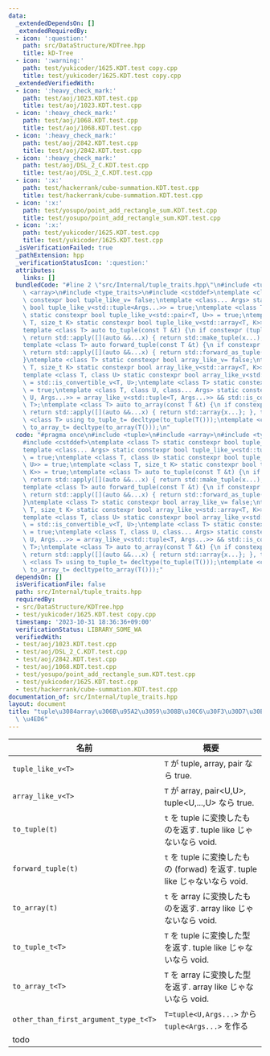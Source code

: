 ```yaml
---
data:
  _extendedDependsOn: []
  _extendedRequiredBy:
  - icon: ':question:'
    path: src/DataStructure/KDTree.hpp
    title: kD-Tree
  - icon: ':warning:'
    path: test/yukicoder/1625.KDT.test copy.cpp
    title: test/yukicoder/1625.KDT.test copy.cpp
  _extendedVerifiedWith:
  - icon: ':heavy_check_mark:'
    path: test/aoj/1023.KDT.test.cpp
    title: test/aoj/1023.KDT.test.cpp
  - icon: ':heavy_check_mark:'
    path: test/aoj/1068.KDT.test.cpp
    title: test/aoj/1068.KDT.test.cpp
  - icon: ':heavy_check_mark:'
    path: test/aoj/2842.KDT.test.cpp
    title: test/aoj/2842.KDT.test.cpp
  - icon: ':heavy_check_mark:'
    path: test/aoj/DSL_2_C.KDT.test.cpp
    title: test/aoj/DSL_2_C.KDT.test.cpp
  - icon: ':x:'
    path: test/hackerrank/cube-summation.KDT.test.cpp
    title: test/hackerrank/cube-summation.KDT.test.cpp
  - icon: ':x:'
    path: test/yosupo/point_add_rectangle_sum.KDT.test.cpp
    title: test/yosupo/point_add_rectangle_sum.KDT.test.cpp
  - icon: ':x:'
    path: test/yukicoder/1625.KDT.test.cpp
    title: test/yukicoder/1625.KDT.test.cpp
  _isVerificationFailed: true
  _pathExtension: hpp
  _verificationStatusIcon: ':question:'
  attributes:
    links: []
  bundledCode: "#line 2 \"src/Internal/tuple_traits.hpp\"\n#include <tuple>\n#include\
    \ <array>\n#include <type_traits>\n#include <cstddef>\ntemplate <class T> static\
    \ constexpr bool tuple_like_v= false;\ntemplate <class... Args> static constexpr\
    \ bool tuple_like_v<std::tuple<Args...>> = true;\ntemplate <class T, class U>\
    \ static constexpr bool tuple_like_v<std::pair<T, U>> = true;\ntemplate <class\
    \ T, size_t K> static constexpr bool tuple_like_v<std::array<T, K>> = true;\n\
    template <class T> auto to_tuple(const T &t) {\n if constexpr (tuple_like_v<T>)\
    \ return std::apply([](auto &&...x) { return std::make_tuple(x...); }, t);\n}\n\
    template <class T> auto forward_tuple(const T &t) {\n if constexpr (tuple_like_v<T>)\
    \ return std::apply([](auto &&...x) { return std::forward_as_tuple(x...); }, t);\n\
    }\ntemplate <class T> static constexpr bool array_like_v= false;\ntemplate <class\
    \ T, size_t K> static constexpr bool array_like_v<std::array<T, K>> = true;\n\
    template <class T, class U> static constexpr bool array_like_v<std::pair<T, U>>\
    \ = std::is_convertible_v<T, U>;\ntemplate <class T> static constexpr bool array_like_v<std::tuple<T>>\
    \ = true;\ntemplate <class T, class U, class... Args> static constexpr bool array_like_v<std::tuple<T,\
    \ U, Args...>> = array_like_v<std::tuple<T, Args...>> && std::is_convertible_v<U,\
    \ T>;\ntemplate <class T> auto to_array(const T &t) {\n if constexpr (array_like_v<T>)\
    \ return std::apply([](auto &&...x) { return std::array{x...}; }, t);\n}\ntemplate\
    \ <class T> using to_tuple_t= decltype(to_tuple(T()));\ntemplate <class T> using\
    \ to_array_t= decltype(to_array(T()));\n"
  code: "#pragma once\n#include <tuple>\n#include <array>\n#include <type_traits>\n\
    #include <cstddef>\ntemplate <class T> static constexpr bool tuple_like_v= false;\n\
    template <class... Args> static constexpr bool tuple_like_v<std::tuple<Args...>>\
    \ = true;\ntemplate <class T, class U> static constexpr bool tuple_like_v<std::pair<T,\
    \ U>> = true;\ntemplate <class T, size_t K> static constexpr bool tuple_like_v<std::array<T,\
    \ K>> = true;\ntemplate <class T> auto to_tuple(const T &t) {\n if constexpr (tuple_like_v<T>)\
    \ return std::apply([](auto &&...x) { return std::make_tuple(x...); }, t);\n}\n\
    template <class T> auto forward_tuple(const T &t) {\n if constexpr (tuple_like_v<T>)\
    \ return std::apply([](auto &&...x) { return std::forward_as_tuple(x...); }, t);\n\
    }\ntemplate <class T> static constexpr bool array_like_v= false;\ntemplate <class\
    \ T, size_t K> static constexpr bool array_like_v<std::array<T, K>> = true;\n\
    template <class T, class U> static constexpr bool array_like_v<std::pair<T, U>>\
    \ = std::is_convertible_v<T, U>;\ntemplate <class T> static constexpr bool array_like_v<std::tuple<T>>\
    \ = true;\ntemplate <class T, class U, class... Args> static constexpr bool array_like_v<std::tuple<T,\
    \ U, Args...>> = array_like_v<std::tuple<T, Args...>> && std::is_convertible_v<U,\
    \ T>;\ntemplate <class T> auto to_array(const T &t) {\n if constexpr (array_like_v<T>)\
    \ return std::apply([](auto &&...x) { return std::array{x...}; }, t);\n}\ntemplate\
    \ <class T> using to_tuple_t= decltype(to_tuple(T()));\ntemplate <class T> using\
    \ to_array_t= decltype(to_array(T()));"
  dependsOn: []
  isVerificationFile: false
  path: src/Internal/tuple_traits.hpp
  requiredBy:
  - src/DataStructure/KDTree.hpp
  - test/yukicoder/1625.KDT.test copy.cpp
  timestamp: '2023-10-31 18:36:36+09:00'
  verificationStatus: LIBRARY_SOME_WA
  verifiedWith:
  - test/aoj/1023.KDT.test.cpp
  - test/aoj/DSL_2_C.KDT.test.cpp
  - test/aoj/2842.KDT.test.cpp
  - test/aoj/1068.KDT.test.cpp
  - test/yosupo/point_add_rectangle_sum.KDT.test.cpp
  - test/yukicoder/1625.KDT.test.cpp
  - test/hackerrank/cube-summation.KDT.test.cpp
documentation_of: src/Internal/tuple_traits.hpp
layout: document
title: "tuple\u3084array\u306B\u95A2\u3059\u308B\u30C6\u30F3\u30D7\u30EC\u30FC\u30C8\
  \ \u4ED6"
---
```


| 名前                 | 概要                                                                                             |
| ------------------- | ------------------------------------------------------------------------------------------------ |
|`tuple_like_v<T>`|`T` が tuple, array, pair なら true.|
|`array_like_v<T>`|`T` が array, pair<U,U>, tuple<U,...,U> なら true.|
|`to_tuple(t)`| `t` を tuple に変換したものを返す. tuple like じゃないなら void.|
|`forward_tuple(t)`|`t` を tuple に変換したもの (forwad) を返す. tuple like じゃないなら void.|
|`to_array(t)`|`t` を array に変換したものを返す. array like じゃないなら void.|
|`to_tuple_t<T>`|`T` を tuple に変換した型 を返す. tuple like じゃないなら void.|
|`to_array_t<T>`|`T` を array に変換した型 を返す. array like じゃないなら void.|
| `other_than_first_argument_type_t<T>`| `T=tuple<U,Args...>` から `tuple<Args...>` を作る |
|todo||